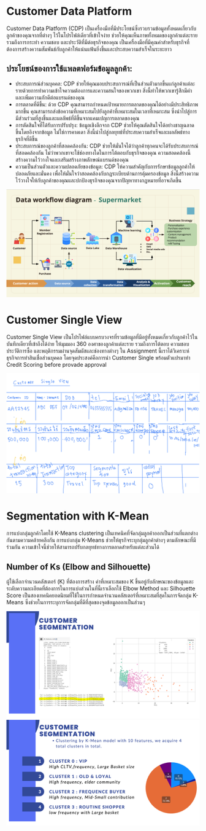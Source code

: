 # Customer Data Platform
Customer Data Platform (CDP) เป็นเครื่องมือที่มีประโยชน์ซึ่งรวบรวมข้อมูลทั้งหมดเกี่ยวกับลูกค้าของคุณจากที่ต่างๆ ไว้ในโปรไฟล์เดียวที่เข้าใจง่าย ช่วยให้คุณเห็นภาพทั้งหมดของลูกค้าแต่ละราย รวมถึงการกระทำ ความชอบ และประวัติที่มีต่อธุรกิจของคุณ เป็นเครื่องมือที่มีคุณค่าสำหรับธุรกิจที่ต้องการสร้างความสัมพันธ์กับลูกค้าให้แน่นแฟ้นยิ่งขึ้นและประสบความสำเร็จในระยะยาว

## ประโยชน์ของการใช้แพลตฟอร์มข้อมูลลูกค้า:
- ประสบการณ์ส่วนบุคคล: CDP ช่วยให้คุณมอบประสบการณ์ที่เป็นส่วนตัวมากขึ้นแก่ลูกค้าแต่ละรายด้วยการทำความเข้าใจความต้องการและความสนใจของพวกเขา สิ่งนี้ทำให้พวกเขารู้สึกมีค่าและเพิ่มความภักดีต่อแบรนด์ของคุณ
- การตลาดที่ดีขึ้น: ด้วย CDP คุณสามารถกำหนดเป้าหมายการตลาดของคุณได้อย่างมีประสิทธิภาพมากขึ้น คุณสามารถส่งข้อความที่เหมาะสมไปยังลูกค้าที่เหมาะสมในเวลาที่เหมาะสม ซึ่งนำไปสู่การมีส่วนร่วมที่สูงขึ้นและผลลัพธ์ที่ดีขึ้นจากแคมเปญการตลาดของคุณ
- การตัดสินใจที่ได้รับการปรับปรุง: ข้อมูลเชิงลึกจาก CDP ช่วยให้คุณตัดสินใจได้อย่างชาญฉลาดขึ้นโดยอิงจากข้อมูล ไม่ใช่การคาดเดา สิ่งนี้นำไปสู่กลยุทธ์ที่ประสบความสำเร็จและผลลัพธ์ทางธุรกิจที่ดีขึ้น
- ประสบการณ์ของลูกค้าที่สอดคล้องกัน: CDP ช่วยให้มั่นใจได้ว่าลูกค้าทุกคนจะได้รับประสบการณ์ที่สอดคล้องกัน ไม่ว่าพวกเขาจะใช้ช่องทางใดในการโต้ตอบกับธุรกิจของคุณ ความสอดคล้องนี้สร้างความไว้วางใจและเสริมสร้างภาพลักษณ์แบรนด์ของคุณ
- ความเป็นส่วนตัวและความปลอดภัยของข้อมูล: CDP ให้ความสำคัญกับการรักษาข้อมูลลูกค้าให้ปลอดภัยและมั่นคง เพื่อให้มั่นใจว่าสอดคล้องกับกฎระเบียบด้านการคุ้มครองข้อมูล สิ่งนี้สร้างความไว้วางใจให้กับลูกค้าของคุณและปกป้องธุรกิจของคุณจากปัญหาทางกฎหมายที่อาจเกิดขึ้น
  
![Infrastucture](./infra.png)

# Customer Single View
Customer Single View เป็นโปรไฟล์แบบครบวงจรที่รวมข้อมูลที่มีอยู่ทั้งหมดเกี่ยวกับลูกค้าไว้ในบันทึกเดียวที่เข้าถึงได้ง่าย ให้มุมมอง 360 องศาของลูกค้าแต่ละราย รวมถึงการโต้ตอบ ความชอบ ประวัติการซื้อ และพฤติกรรมผ่านจุดสัมผัสและช่องทางต่างๆ
ใน Assignment นี้เราได้วิเคราะห์ธุรกิจการทำสินเชื่อส่วนบุคคล โดยจุดประสงค์คือการนำ Customer Single พร้อมตัวแปรมาทำ Credit Scoring before provade approval


![Single View](./Singleview.png)

# Segmentation with K-Mean 
การแบ่งกลุ่มลูกค้าโดยใช้ K-Means clustering เป็นเทคนิคที่จัดกลุ่มลูกค้าออกเป็นส่วนที่แตกต่างกันตามความคล้ายคลึงกัน
การแบ่งกลุ่ม K-Means ช่วยให้ธุรกิจระบุกลุ่มลูกค้าต่างๆ ตามลักษณะที่มีร่วมกัน ความเข้าใจนี้ช่วยให้สามารถปรับกลยุทธ์ทางการตลาดสำหรับแต่ละส่วนได้

## Number of Ks (Elbow and Silhouette)

ผู้ใช้เลือกจำนวนคลัสเตอร์ (K) ที่ต้องการสร้าง ค่าที่เหมาะสมของ K ขึ้นอยู่กับลักษณะของข้อมูลและระดับความละเอียดที่ต้องการในการแบ่งส่วนในที่นี้เราเลือกใช้ Elbow Method และ Silhouette Score เป็นสองเทคนิคยอดนิยมที่ใช้ในการกำหนดจำนวนคลัสเตอร์ที่เหมาะสมที่สุดในการจัดกลุ่ม K-Means ซึ่งช่วยในการระบุการจัดกลุ่มที่ดีที่สุดของจุดข้อมูลออกเป็นส่วนๆ

![Segment](./Segment.png)
![Analyse](./Analyse.png)
